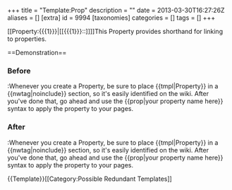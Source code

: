 +++
title = "Template:Prop"
description = ""
date = 2013-03-30T16:27:26Z
aliases = []
[extra]
id = 9994
[taxonomies]
categories = []
tags = []
+++

<includeonly><span class=wikicode>[[Property:{{{1}}}|<nowiki>[[</nowiki>{{{1}}}<nowiki>::]]</nowiki>]]</span></includeonly><noinclude>This Property provides shorthand for linking to properties.

==Demonstration==

### Before

:<nowiki>Whenever you create a Property, be sure to place {{tmpl|Property}} in a {{nwtag|noinclude}} section, so it's easily identified on the wiki. After you've done that, go ahead and use the {{prop|your property name here}} syntax to apply the property to your pages.</nowiki>

### After

:Whenever you create a Property, be sure to place {{tmpl|Property}} in a {{nwtag|noinclude}} section, so it's easily identified on the wiki. After you've done that, go ahead and use the {{prop|your property name here}} syntax to apply the property to your pages.

{{Template}}[[Category:Possible Redundant Templates]]</noinclude>
